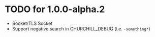 # TODO for 1.0.0-alpha.2

- Socket/TLS Socket
- Support negative search in CHURCHILL_DEBUG (i.e. `-something*`)
